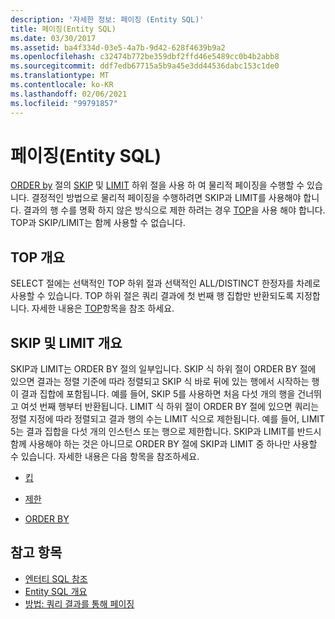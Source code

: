 ```yaml
---
description: '자세한 정보: 페이징 (Entity SQL)'
title: 페이징(Entity SQL)
ms.date: 03/30/2017
ms.assetid: ba4f334d-03e5-4a7b-9d42-628f4639b9a2
ms.openlocfilehash: c32474b772be359dbf2ffd46e5489cc0b4b2abb8
ms.sourcegitcommit: ddf7edb67715a5b9a45e3dd44536dabc153c1de0
ms.translationtype: MT
ms.contentlocale: ko-KR
ms.lasthandoff: 02/06/2021
ms.locfileid: "99791857"
---
```

# <a name="paging-entity-sql"></a>페이징(Entity SQL)

[ORDER by](order-by-entity-sql.md) 절의 [SKIP](skip-entity-sql.md) 및 [LIMIT](limit-entity-sql.md) 하위 절을 사용 하 여 물리적 페이징을 수행할 수 있습니다. 결정적인 방법으로 물리적 페이징을 수행하려면 SKIP과 LIMIT를 사용해야 합니다. 결과의 행 수를 명확 하지 않은 방식으로 제한 하려는 경우 [TOP](top-entity-sql.md)을 사용 해야 합니다. TOP과 SKIP/LIMIT는 함께 사용할 수 없습니다.  
  
## <a name="top-overview"></a>TOP 개요  

 SELECT 절에는 선택적인 TOP 하위 절과 선택적인 ALL/DISTINCT 한정자를 차례로 사용할 수 있습니다. TOP 하위 절은 쿼리 결과에 첫 번째 행 집합만 반환되도록 지정합니다. 자세한 내용은 [TOP](top-entity-sql.md)항목을 참조 하세요.  
  
## <a name="skip-and-limit-overview"></a>SKIP 및 LIMIT 개요  

 SKIP과 LIMIT는 ORDER BY 절의 일부입니다. SKIP 식 하위 절이 ORDER BY 절에 있으면 결과는 정렬 기준에 따라 정렬되고 SKIP 식 바로 뒤에 있는 행에서 시작하는 행이 결과 집합에 포함됩니다. 예를 들어, SKIP 5를 사용하면 처음 다섯 개의 행을 건너뛰고 여섯 번째 행부터 반환됩니다. LIMIT 식 하위 절이 ORDER BY 절에 있으면 쿼리는 정렬 지정에 따라 정렬되고 결과 행의 수는 LIMIT 식으로 제한됩니다. 예를 들어, LIMIT 5는 결과 집합을 다섯 개의 인스턴스 또는 행으로 제한합니다. SKIP과 LIMIT를 반드시 함께 사용해야 하는 것은 아니므로 ORDER BY 절에 SKIP과 LIMIT 중 하나만 사용할 수 있습니다. 자세한 내용은 다음 항목을 참조하세요.  
  
- [킵](skip-entity-sql.md)  
  
- [제한](limit-entity-sql.md)  
  
- [ORDER BY](order-by-entity-sql.md)  
  
## <a name="see-also"></a>참고 항목

- [엔터티 SQL 참조](entity-sql-reference.md)
- [Entity SQL 개요](entity-sql-overview.md)
- [방법: 쿼리 결과를 통해 페이징](/previous-versions/dotnet/netframework-4.0/bb738702(v=vs.100))
